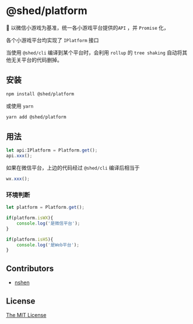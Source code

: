 # @shed/platform

:hammer: 以微信小游戏为基准，统一各小游戏平台提供的`API` ，并 `Promise` 化，

各个小游戏平台均实现了 `IPlatform` 接口

当使用 `@shed/cli` 编译到某个平台时，会利用 `rollup` 的 `tree shaking` 自动将其他无关平台的代码删掉。

## 安装

```bash
npm install @shed/platform
```
或使用 `yarn`

```bash
yarn add @shed/platform
```

## 用法

```typescript
let api:IPlatform = Platform.get();
api.xxx();
```
如果在微信平台，上边的代码经过 `@shed/cli` 编译后相当于

```typescript
wx.xxx();
```

### 环境判断

```typescript
let platform = Platform.get();

if(platform.isWX){ 
    console.log('是微信平台'); 
}

if(platform.isH5){
    console.log('是Web平台');
}
```

## Contributors

* [nshen](https://github.com/nshen)

## License

[The MIT License](http://opensource.org/licenses/MIT)